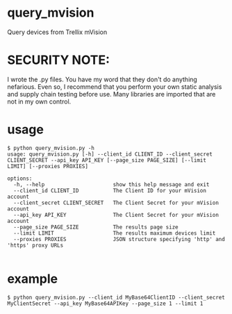 # query_mvision
Query devices from Trellix mVision

# SECURITY NOTE:
I wrote the .py files.  You have my word that they don't do anything nefarious.  Even so, I recommend that you perform
your own static analysis and supply chain testing before use.  Many libraries are imported that are not in my own control.

# usage
```
$ python query_mvision.py -h
usage: query_mvision.py [-h] --client_id CLIENT_ID --client_secret CLIENT_SECRET --api_key API_KEY [--page_size PAGE_SIZE] [--limit LIMIT] [--proxies PROXIES]

options:
  -h, --help                      show this help message and exit
  --client_id CLIENT_ID           The Client ID for your mVision account
  --client_secret CLIENT_SECRET   The Client Secret for your mVision account
  --api_key API_KEY               The Client Secret for your mVision account
  --page_size PAGE_SIZE           The results page size
  --limit LIMIT                   The results maximum devices limit
  --proxies PROXIES               JSON structure specifying 'http' and 'https' proxy URLs


```

# example
```
$ python query_mvision.py --client_id MyBase64ClientID --client_secret MyClientSecret --api_key MyBase64APIKey --page_size 1 --limit 1
```
